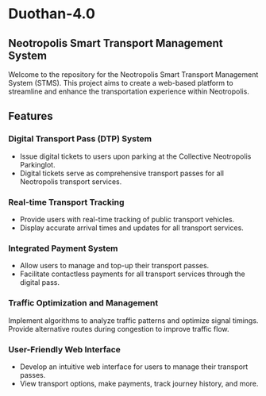 # Duothan-4.0
## Neotropolis Smart Transport Management System
Welcome to the repository for the Neotropolis Smart Transport Management System (STMS). This project aims to create a web-based platform to streamline and enhance the transportation experience within Neotropolis.

## Features
### Digital Transport Pass (DTP) System
- Issue digital tickets to users upon parking at the Collective Neotropolis Parkinglot.
- Digital tickets serve as comprehensive transport passes for all Neotropolis transport services.

### Real-time Transport Tracking
- Provide users with real-time tracking of public transport vehicles.
- Display accurate arrival times and updates for all transport services.

### Integrated Payment System
- Allow users to manage and top-up their transport passes.
- Facilitate contactless payments for all transport services through the digital pass.

### Traffic Optimization and Management
Implement algorithms to analyze traffic patterns and optimize signal timings.
Provide alternative routes during congestion to improve traffic flow.

### User-Friendly Web Interface
- Develop an intuitive web interface for users to manage their transport passes.
- View transport options, make payments, track journey history, and more.


